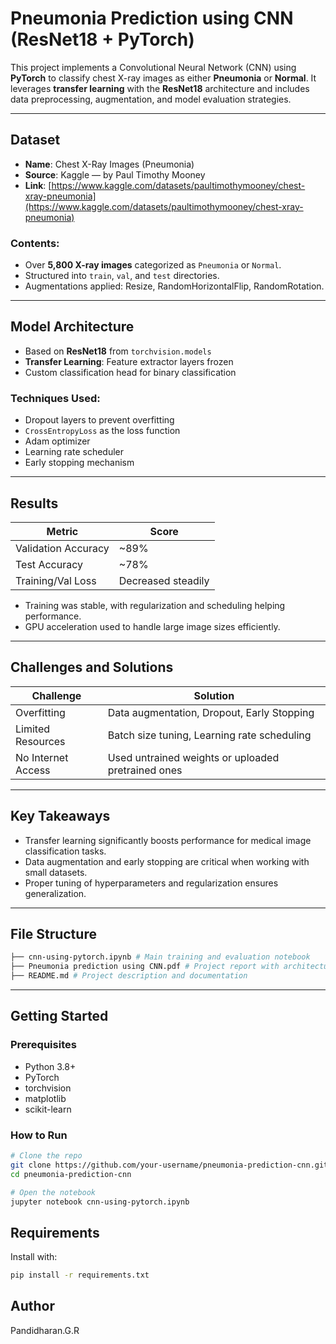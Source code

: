 # Pneumonia Prediction using CNN (ResNet18 + PyTorch)

This project implements a Convolutional Neural Network (CNN) using **PyTorch** to classify chest X-ray images as either **Pneumonia** or **Normal**. It leverages **transfer learning** with the **ResNet18** architecture and includes data preprocessing, augmentation, and model evaluation strategies.

---

## Dataset

- **Name**: Chest X-Ray Images (Pneumonia)  
- **Source**: Kaggle — by Paul Timothy Mooney  
- **Link**: [https://www.kaggle.com/datasets/paultimothymooney/chest-xray-pneumonia](https://www.kaggle.com/datasets/paultimothymooney/chest-xray-pneumonia)

### Contents:
- Over **5,800 X-ray images** categorized as `Pneumonia` or `Normal`.
- Structured into `train`, `val`, and `test` directories.
- Augmentations applied: Resize, RandomHorizontalFlip, RandomRotation.

---

## Model Architecture

- Based on **ResNet18** from `torchvision.models`
- **Transfer Learning**: Feature extractor layers frozen
- Custom classification head for binary classification

### Techniques Used:
- Dropout layers to prevent overfitting
- `CrossEntropyLoss` as the loss function
- Adam optimizer
- Learning rate scheduler
- Early stopping mechanism

---

## Results

| Metric              | Score              |
|---------------------|--------------------|
| Validation Accuracy | ~89%               |
| Test Accuracy       | ~78%               |
| Training/Val Loss   | Decreased steadily |

- Training was stable, with regularization and scheduling helping performance.
- GPU acceleration used to handle large image sizes efficiently.

---

## Challenges and Solutions

| Challenge            | Solution                                           |
|----------------------|----------------------------------------------------|
| Overfitting          | Data augmentation, Dropout, Early Stopping         |
| Limited Resources    | Batch size tuning, Learning rate scheduling        |
| No Internet Access   | Used untrained weights or uploaded pretrained ones |

---

## Key Takeaways

- Transfer learning significantly boosts performance for medical image classification tasks.
- Data augmentation and early stopping are critical when working with small datasets.
- Proper tuning of hyperparameters and regularization ensures generalization.

---

## File Structure
```bash
├── cnn-using-pytorch.ipynb # Main training and evaluation notebook
├── Pneumonia prediction using CNN.pdf # Project report with architecture & results
├── README.md # Project description and documentation
```

---

## Getting Started

### Prerequisites

- Python 3.8+
- PyTorch
- torchvision
- matplotlib
- scikit-learn

### How to Run

```bash
# Clone the repo
git clone https://github.com/your-username/pneumonia-prediction-cnn.git
cd pneumonia-prediction-cnn

# Open the notebook
jupyter notebook cnn-using-pytorch.ipynb
```

## Requirements

Install with:

```bash
pip install -r requirements.txt
```

## Author
Pandidharan.G.R
